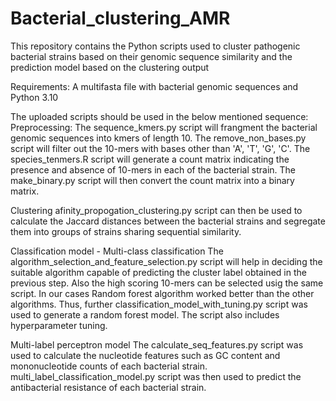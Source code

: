 # Bacterial_clustering_AMR
This repository contains the Python scripts used to cluster pathogenic bacterial strains based on their genomic sequence similarity and the prediction model based on the clustering output

Requirements:
A multifasta file with bacterial genomic sequences and 
Python 3.10

The uploaded scripts should be used in the below mentioned sequence:
Preprocessing:
The sequence_kmers.py script will frangment the bacterial genomic sequences into kmers of length 10.
The remove_non_bases.py script will filter out the 10-mers with bases other than 'A', 'T', 'G', 'C'.
The species_tenmers.R script will generate a count matrix indicating the presence and absence of 10-mers in each of the bacterial strain.
The make_binary.py script will then convert the count matrix into a binary matrix.

Clustering
afinity_propogation_clustering.py script can then be used to calculate the Jaccard distances between the bacterial strains and segregate them into groups of strains sharing sequential similarity.

Classification model - Multi-class classification
The algorithm_selection_and_feature_selection.py script will help in deciding the suitable algorithm capable of predicting the cluster label obtained in the previous step. Also the high scoring 10-mers can be selected usig the same script.
In our cases Random forest algorithm worked better than the other algorithms. Thus, further classification_model_with_tuning.py script was used to generate a random forest model. The script also includes hyperparameter tuning.

Multi-label perceptron model
The calculate_seq_features.py script was used to calculate the nucleotide features such as GC content and mononucleotide counts of each bacterial strain.
multi_label_classification_model.py script was then used to predict the antibacterial resistance of each bacterial strain.



